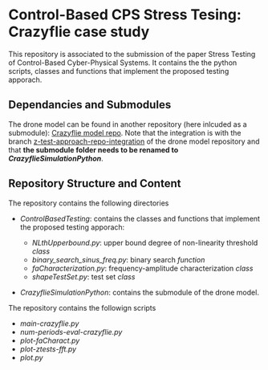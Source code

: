 # Control-Based CPS Stress Tesing: Crazyflie case study

This repository is associated to the submission of the paper Stress Testing of Control-Based Cyber-Physical Systems.
It contains the the python scripts, classes and functions that implement the proposed testing apporach.

## Dependancies and Submodules

The drone model can be found in another repository (here inlcuded as a submodule): [Crazyflie model repo](https://github.com/ManCla/crazyflie-simulation-python).
Note that the integration is with the branch [z-test-approach-repo-integration](https://github.com/ManCla/crazyflie-simulation-python/tree/ztest-approach-repo-integration) of the drone model repository and that **the submodule folder needs to be renamed to _CrazyflieSimulationPython_**.

## Repository Structure and Content

The repository contains the following directories

 * _ControlBasedTesting_: contains the classes and functions that  implement the proposed testing apporach:
     * _NLthUpperbound.py_:
       upper bound degree of non-linearity threshold _class_
     * _binary\_search\_sinus\_freq.py_:
       binary search _function_
     * _faCharacterization.py_:
       frequency-amplitude characterization _class_
     * _shapeTestSet.py_:
       test set _class_


* _CrazyflieSimulationPython_: contains the submodule of the drone model.

The repository contains the followign scripts

 * _main-crazyflie.py_
 * _num-periods-eval-crazyflie.py_
 * _plot-faCharact.py_
 * _plot-ztests-fft.py_
 * _plot.py_

